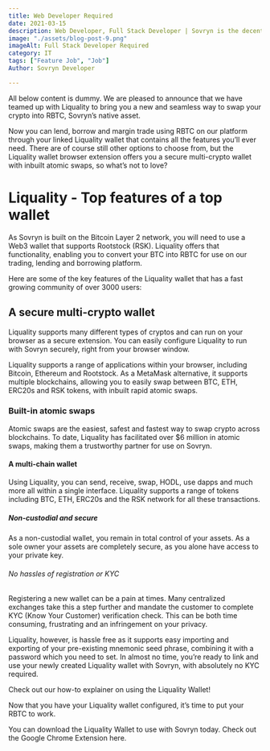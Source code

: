 ```yaml
---
title: Web Developer Required
date: 2021-03-15
description: Web Developer, Full Stack Developer | Sovryn is the decentralized Bitcoin trading and lending platform and needs Full Stack Developer around world
image: "./assets/blog-post-9.png"
imageAlt: Full Stack Developer Required
category: IT
tags: ["Feature Job", "Job"]
Author: Sovryn Developer

---
```


All below content is dummy. We are pleased to announce that we have teamed up with Liquality to bring you a new and seamless way to swap your crypto into RBTC, Sovryn’s native asset.

Now you can lend, borrow and margin trade using RBTC on our platform through your linked Liquality wallet that contains all the features you’ll ever need. There are of course still other options to choose from, but the Liquality wallet browser extension offers you a secure multi-crypto wallet with inbuilt atomic swaps, so what’s not to love?

# Liquality - Top features of a top wallet

As Sovryn is built on the Bitcoin Layer 2 network, you will need to use a Web3 wallet that supports Rootstock (RSK). Liquality offers that functionality, enabling you to convert your BTC into RBTC for use on our trading, lending and borrowing platform.

Here are some of the key features of the Liquality wallet that has a fast growing community of over 3000 users:

## A secure multi-crypto wallet

Liquality supports many different types of cryptos and can run on your browser as a secure extension. You can easily configure Liquality to run with Sovryn securely, right from your browser window.

Liquality supports a range of applications within your browser, including Bitcoin, Ethereum and Rootstock. As a MetaMask alternative, it supports multiple blockchains, allowing you to easily swap between BTC, ETH, ERC20s and RSK tokens, with inbuilt rapid atomic swaps.

### Built-in atomic swaps

Atomic swaps are the easiest, safest and fastest way to swap crypto across blockchains. To date, Liquality has facilitated over $6 million in atomic swaps, making them a trustworthy partner for use on Sovryn.

#### A multi-chain wallet

Using Liquality, you can send, receive, swap, HODL, use dapps and much more all within a single interface. Liquality supports a range of tokens including BTC, ETH, ERC20s and the RSK network for all these transactions.


##### Non-custodial and secure

As a non-custodial wallet, you remain in total control of your assets. As a sole owner your assets are completely secure, as you alone have access to your private key.


###### No hassles of registration or KYC

Registering a new wallet can be a pain at times. Many centralized exchanges take this a step further and mandate the customer to complete KYC (Know Your Customer) verification check. This can be both time consuming, frustrating and an infringement on your privacy.

Liquality, however, is hassle free as it supports easy importing and exporting of your pre-existing mnemonic seed phrase, combining it with a password which you need to set. In almost no time, you’re ready to link and use your newly created Liquality wallet with Sovryn, with absolutely no KYC required.

Check out our how-to explainer on using the Liquality Wallet!

Now that you have your Liquality wallet configured, it’s time to put your RBTC to work.

You can download the Liquality Wallet to use with Sovryn today. Check out the Google Chrome Extension here.